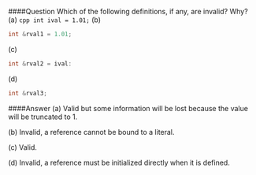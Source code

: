 ####Question
Which of the following definitions, if any, are invalid? Why?  
(a)  `cpp int ival = 1.01;`
(b)  
```cpp
int &rval1 = 1.01;
```
(c)  
```cpp
int &rval2 = ival:
```
(d)  
```cpp
int &rval3;
```
####Answer
(a) Valid but some information will be lost because the value will be truncated to 1.  

(b) Invalid, a reference cannot be bound to a literal.  

(c) Valid.  

(d) Invalid, a reference must be initialized directly when it is defined.  
